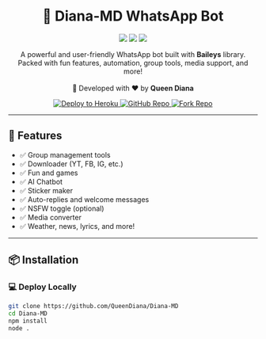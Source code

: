 <h1 align="center">🤖 Diana-MD WhatsApp Bot</h1>
<p align="center">
  <img src="https://img.shields.io/badge/Developer-Queen%20Diana-pink" />
  <img src="https://img.shields.io/badge/Platform-WhatsApp-green" />
  <img src="https://img.shields.io/github/license/QueenDiana/Diana-MD" />
</p>

<p align="center">
  A powerful and user-friendly WhatsApp bot built with <strong>Baileys</strong> library. <br>
  Packed with fun features, automation, group tools, media support, and more!<br><br>
  💫 Developed with ❤️ by <strong>Queen Diana</strong>
</p>
<div align="center">

  <!-- Deploy to Heroku -->
  <a href="https://heroku.com/deploy?template=https://github.com/QUEEN-DIANA/DIANA-MD" target="_blank">
    <img src="https://www.herokucdn.com/deploy/button.svg" alt="Deploy to Heroku">
  </a>

  <!-- GitHub Repo Button -->
  <a href="https://github.com/QUEEN-DIANA/DIANA-MD" target="_blank">
    <img src="https://img.shields.io/badge/Repo-%20QUEEN--DIANA%2FDIANA--MD-blue?style=for-the-badge&logo=github" alt="GitHub Repo">
  </a>

  <!-- Fork Button -->
  <a href="https://github.com/QUEEN-DIANA/DIANA-MD/fork" target="_blank">
    <img src="https://img.shields.io/badge/Fork--blue?style=for-the-badge&logo=github" alt="Fork Repo">
  </a>

</div>

---

## 🚀 Features

- ✅ Group management tools
- ✅ Downloader (YT, FB, IG, etc.)
- ✅ Fun and games
- ✅ AI Chatbot
- ✅ Sticker maker
- ✅ Auto-replies and welcome messages
- ✅ NSFW toggle (optional)
- ✅ Media converter
- ✅ Weather, news, lyrics, and more!

---

## 📦 Installation

### 💻 Deploy Locally

```bash
git clone https://github.com/QueenDiana/Diana-MD
cd Diana-MD
npm install
node .
